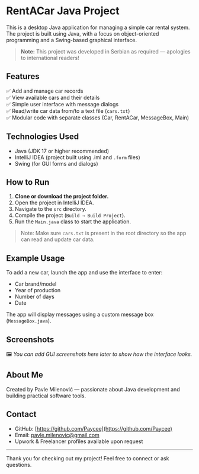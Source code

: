 # RentACar Java Project

This is a desktop Java application for managing a simple car rental system.  
The project is built using Java, with a focus on object-oriented programming and a Swing-based graphical interface.

> **Note:** This project was developed in Serbian as required — apologies to international readers!

## Features

✅ Add and manage car records  
✅ View available cars and their details  
✅ Simple user interface with message dialogs  
✅ Read/write car data from/to a text file (`cars.txt`)  
✅ Modular code with separate classes (Car, RentACar, MessageBox, Main)

## Technologies Used

- Java (JDK 17 or higher recommended)  
- IntelliJ IDEA (project built using .iml and `.form` files)  
- Swing (for GUI forms and dialogs)

## How to Run

1. **Clone or download the project folder.**  
2. Open the project in IntelliJ IDEA.  
3. Navigate to the `src` directory.  
4. Compile the project (`Build → Build Project`).  
5. Run the `Main.java` class to start the application.

> Note: Make sure `cars.txt` is present in the root directory so the app can read and update car data.

## Example Usage

To add a new car, launch the app and use the interface to enter:  
- Car brand/model  
- Year of production
- Number of days  
- Date  

The app will display messages using a custom message box (`MessageBox.java`).

## Screenshots

🖼️ _You can add GUI screenshots here later to show how the interface looks._

## About Me

Created by Pavle Milenović — passionate about Java development and building practical software tools.

## Contact

- GitHub: [https://github.com/Paycee](https://github.com/Paycee)  
- Email: pavle.milenovic@gmail.com  
- Upwork & Freelancer profiles available upon request

---

Thank you for checking out my project! Feel free to connect or ask questions.
